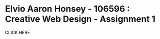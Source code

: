 # Elvio Aaron Honsey - 106596 : Creative Web Design - Assignment 1 

<a href="HOME.html" style="text-decoration:none; color:#000">CLICK HERE</a>

<style>
body {
  background-image: url('file:///C|/Users/User/Documents/GitHub/elvio.github.io/5687496.gif');
}
</style>

